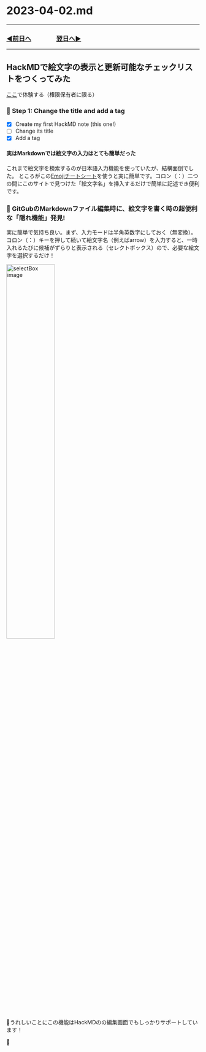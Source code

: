 # 2023-04-02.md

---
### [◀️前日へ](https://github.com/yuasys/chatty-journal/blob/main/2023/04/2023-04-01.md)&emsp;&emsp;&emsp;&emsp;[翌日へ▶️](https://github.com/yuasys/chatty-journal/blob/main/2023/04/2023-04-03.md)

---

## HackMDで絵文字の表示と更新可能なチェックリストをつくってみた

[ここ](https://hackmd.io/@yuasys/BJffvoSWh#-Step-1-Change-the-title-and-add-a-tag)で体験する（権限保有者に限る）

### :dart: Step 1: Change the title and add a tag

- [x] Create my first HackMD note (this one!)
- [ ] Change its title
- [x] Add a tag

 #### 実はMarkdownでは絵文字の入力はとても簡単だった
 
 これまで絵文字を検索するのが日本語入力機能を使っていたが、結構面倒でした。
 ところがこの[Emojiチートシート](https://github.com/ikatyang/emoji-cheat-sheet)を使うと実に簡単です。コロン（：）二つの間にこのサイトで見つけた「絵文字名」を挿入するだけで簡単に記述でき便利です。
 
 ### 🌝 GitGubのMarkdownファイル編集時に、絵文字を書く時の超便利な「隠れ機能」発見!
 実に簡単で気持ち良い。まず、入力モードは半角英数字にしておく（無変換）。コロン（：）キーを押して続いて絵文字名（例えばarrow）を入力すると、一時入れるたびに候補がずらりと表示される（セレクトボックス）ので、必要な絵文字を選択するだけ！
 
<img src="https://i.imgur.com/0VDBKSk.png" alt="selectBox image" width="50%" />

🎯うれしいことにこの機能はHackMDのの編集画面でもしっかりサポートしています！
 
:notebook_with_decorative_cover:
